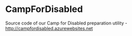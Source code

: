 CampForDisabled
===============
Source code of our Camp for Disabled preparation utility - http://campfordisabled.azurewebsites.net



